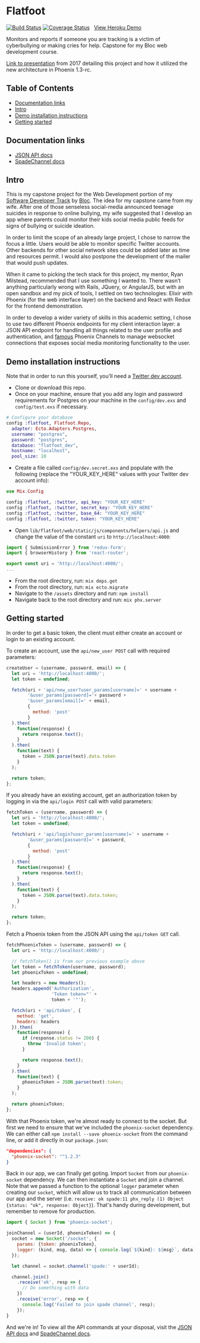 # Flatfoot
[![Build Status](https://travis-ci.org/davelively14/flatfoot.svg?branch=master)](https://travis-ci.org/davelively14/flatfoot) [![Coverage Status](https://coveralls.io/repos/github/davelively14/flatfoot/badge.svg?branch=master)](https://coveralls.io/github/davelively14/flatfoot?branch=master)
&nbsp;&nbsp;[View Heroku Demo](https://obscure-reef-78695.herokuapp.com)

Monitors and reports if someone you are tracking is a victim of cyberbullying or making cries for help. Capstone for my Bloc web development course.

[Link to presentation](https://docs.google.com/presentation/d/1DizgJApp2Nh0CHDvFSuoKyeqatdNqTP3mReYv4xEBCs/edit?usp=sharing) from 2017 detailing this project and how it utilized the new architecture in Phoenix 1.3-rc.

## Table of Contents

* [Documentation links](#docs)
* [Intro](#intro)
* [Demo installation instructions](#install)
* [Getting started](#getting-started)

## <a name="docs"></a>Documentation links

* [JSON API docs](https://github.com/davelively14/flatfoot/blob/master/JSON_api.md)
* [SpadeChannel docs](https://github.com/davelively14/flatfoot/blob/master/spade_channel.md)

## <a name="intro"></a>Intro

This is my capstone project for the Web Development portion of my [Software Developer Track](https://www.bloc.io/software-developer-track) by [Bloc](https://www.bloc.io/). The idea for my capstone came from my wife. After one of those senseless social-media announced teenage suicides in response to online bullying, my wife suggested that I develop an app where parents could monitor their kids social media public feeds for signs of bullying or suicide ideation.

In order to limit the scope of an already large project, I chose to narrow the focus a little. Users would be able to monitor specific Twitter accounts. Other backends for other social network sites could be added later as time and resources permit.  I would also postpone the development of the mailer that would push updates.

When it came to picking the tech stack for this project, my mentor, Ryan Milstead, recommended that I use something I wanted to. There wasn’t anything particularly wrong with Rails, JQuery, or AngularJS, but with an open sandbox and my pick of tools, I settled on two technologies: Elixir with Phoenix (for the web interface layer) on the backend and React with Redux for the frontend demonstration.

In order to develop a wider variety of skills in this academic setting, I chose to use two different Phoenix endpoints for my client interaction layer: a JSON API endpoint for handling all things related to the user profile and authentication, and [famous](http://www.phoenixframework.org/blog/the-road-to-2-million-websocket-connections) Phoenix Channels to manage websocket connections that exposes social media monitoring functionality to the user.

## <a name="install"></a>Demo installation instructions

Note that in order to run this yourself, you'll need a [Twitter dev account](https://dev.twitter.com/).

* Clone or download this repo.
* Once on your machine, ensure that you add any login and password requirements for Postgres on your machine in the `config/dev.exs` and `config/test.exs` if necessary.

```elixir
# Configure your database
config :flatfoot, Flatfoot.Repo,
  adapter: Ecto.Adapters.Postgres,
  username: "postgres",
  password: "postgres",
  database: "flatfoot_dev",
  hostname: "localhost",
  pool_size: 10
```
* Create a file called `config/dev.secret.exs` and populate with the following (replace the "YOUR_KEY_HERE" values with your Twitter dev account info):

```elixir
use Mix.Config

config :flatfoot, :twitter, api_key: "YOUR_KEY_HERE"
config :flatfoot, :twitter, secret_key: "YOUR_KEY_HERE"
config :flatfoot, :twitter, base_64: "YOUR_KEY_HERE"
config :flatfoot, :twitter, token: "YOUR_KEY_HERE"
```
* Open `lib/flatfoot/web/static/js/components/helpers/api.js` and change the value of the constant `uri` to `http://localhost:4000`:

```javascript
import { SubmissionError } from 'redux-form';
import { browserHistory } from 'react-router';

export const uri = 'http://localhost:4000/';
...
```

* From the root directory, run: `mix deps.get`
* From the root directory, run: `mix ecto.migrate`
* Navigate to the `/assets` directory and run: `npm install`
* Navigate back to the root directory and run: `mix phx.server`

## <a name="getting-started"></a>Getting started

In order to get a basic token, the client must either create an account or login to an existing account.

To create an account, use the `api/new_user POST` call with required parameters:
```javascript
createUser = (username, password, email) => {
  let uri = 'http://localhost:4000/';
  let token = undefined;

  fetch(uri + 'api/new_user?user_params[username]=' + username +
        '&user_params[password]='+ password +
        '&user_params[email]=' + email,
        {
          method: 'post'
        }
  ).then(
    function(response) {
      return response.text();
    }
  ).then(
    function(text) {
      token = JSON.parse(text).data.token
    }
  );

  return token;
};
```

If you already have an existing account, get an authorization token by logging in via the `api/login POST` call with valid parameters:
```javascript
fetchToken = (username, password) => {
  let uri = 'http://localhost:4000/';
  let token = undefined;

  fetch(uri + 'api/login?user_params[username]=' + username +
        '&user_params[password]=' + password,
        {
          method: 'post'
        }
  ).then(
    function(response) {
      return response.text();
    }
  ).then(
    function(text) {
      token = JSON.parse(text).data.token;
    }
  );

  return token;
};
```

Fetch a Phoenix token from the JSON API using the `api/token GET` call.
```javascript
fetchPhoenixToken = (username, password) => {
  let uri = 'http://localhost:4000/';

  // fetchToken() is from our previous example above
  let token = fetchToken(username, password);
  let phoenixToken = undefined;

  let headers = new Headers();
  headers.append('Authorization',
                 'Token token="' +
                 token + '"');

  fetch(uri + 'api/token', {
    method: 'get',
    headers: headers
  }).then(
    function(response) {
      if (response.status != 200) {
        throw 'Invalid token';
      }

      return response.text();
    }
  ).then(
    function(text) {
      phoenixToken = JSON.parse(text).token;
    }
  );

  return phoenixToken;
};
```

With that Phoenix token, we're almost ready to connect to the socket. But first we need to ensure that we've included the `phoenix-socket` dependency. We can either call `npm install --save phoenix-socket` from the command line, or add it directly in our `package.json`:
```json
"dependencies": {
  "phoenix-socket": "^1.2.3"
}
```

Back in our app, we can finally get goting. Import `Socket` from our `phoenix-socket` dependency. We can then instantiate a `Socket` and join a channel. Note that we passed a function to the optional `logger` parameter when creating our `socket`, which will allow us to track all communication between our app and the server (i.e. `receive: ok spade:11 phx_reply (1) Object {status: "ok", response: Object}`). That's handy during development, but remember to remove for production.
```javascript
import { Socket } from 'phoenix-socket';

joinChannel = (userId, phoenixToken) => {
  socket = new Socket('/socket', {
    params: {token: phoenixToken},
    logger: (kind, msg, data) => { console.log(`${kind}: ${msg}`, data); }
  });

  let channel = socket.channel('spade:' + userId);

  channel.join()
    .receive('ok', resp => {
      // Do something with data
    })
    .receive('error', resp => {
      console.log('Failed to join spade channel', resp);
    });
}
```

And we're in! To view all the API commands at your disposal, visit the [JSON API docs](https://github.com/davelively14/flatfoot/blob/master/JSON_api.md) and [SpadeChannel docs](https://github.com/davelively14/flatfoot/blob/master/spade_channel.md).
